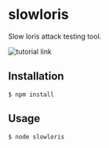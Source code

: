 
# slowloris

  Slow loris attack testing tool.

  ![tutorial link](http://technologies4.me/articles/slowloris-server-dos-nodejs-a34/slowloris-javascript-98/)

## Installation

```
$ npm install
```

## Usage

```
$ node slowloris
```

